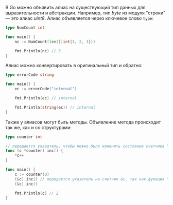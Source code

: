 
В Go можно объявить алиас на существующий тип данных для выразительности и абстракции. Например, тип *byte* из модуля "строки" — это алиас *uint8*. Алиас объявляется через ключевое слово `type`:

```go
type NumCount int

func main() {
	nc := NumCount(len([]int{1, 2, 3}))

	fmt.Println(nc) // 3
}
```

Алиас можно конвертировать в оригинальный тип и обратно:

```go
type errorCode string

func main() {
	ec := errorCode("internal")

	fmt.Println(ec) // internal

	fmt.Println(string(ec)) // internal
}
```

Также у алиасов могут быть методы. Объявление метода происходит так же, как и со структурами:

```go
type counter int

// передается указатель, чтобы можно было изменить состояние счетчика "c"
func (c *counter) inc() {
	*c++
}

func main() {
	c := counter(0)
	(&c).inc() // передается указатель на счетчик &c, так как функция "inc()" работает с указателями
	(&c).inc()

	fmt.Println(c) // 2
}
```
